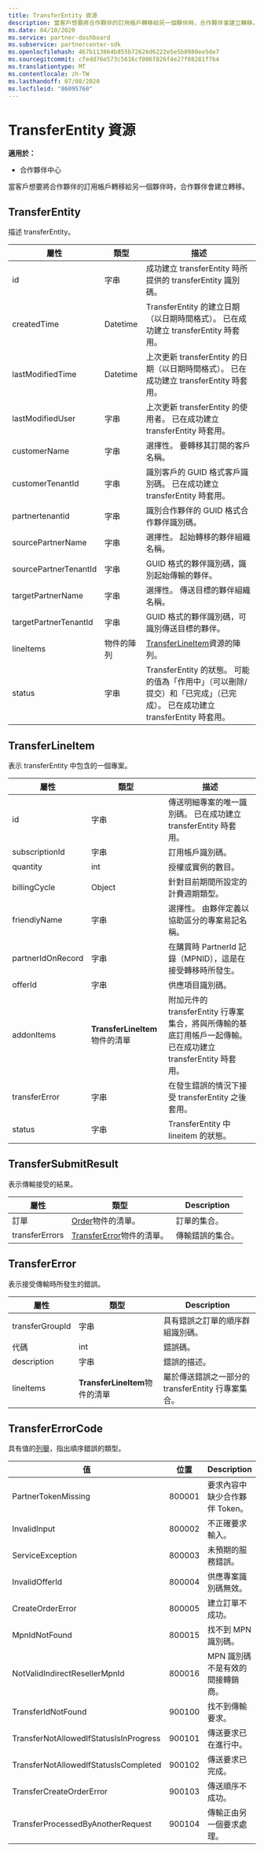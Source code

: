 ```yaml
---
title: TransferEntity 資源
description: 當客戶想要將合作夥伴的訂用帳戶轉移給另一個夥伴時，合作夥伴會建立轉移。
ms.date: 04/10/2020
ms.service: partner-dashboard
ms.subservice: partnercenter-sdk
ms.openlocfilehash: 467b113864b855b72626d6222e5e5b0980ee5de7
ms.sourcegitcommit: cfedd76e573c5616cf006f826f4e27f08281f7b4
ms.translationtype: MT
ms.contentlocale: zh-TW
ms.lasthandoff: 07/08/2020
ms.locfileid: "86095760"
---
```

# <a name="transferentity-resources"></a>TransferEntity 資源

**適用於：**

- 合作夥伴中心

當客戶想要將合作夥伴的訂用帳戶轉移給另一個夥伴時，合作夥伴會建立轉移。

## <a name="transferentity"></a>TransferEntity

描述 transferEntity。

| 屬性              | 類型             | 描述                                                                                            |
|-----------------------|------------------|--------------------------------------------------------------------------------------------------------|
| id                    | 字串           | 成功建立 transferEntity 時所提供的 transferEntity 識別碼。                               |
| createdTime           | Datetime         | TransferEntity 的建立日期（以日期時間格式）。 已在成功建立 transferEntity 時套用。      |
| lastModifiedTime      | Datetime         | 上次更新 transferEntity 的日期（以日期時間格式）。 已在成功建立 transferEntity 時套用。 |
| lastModifiedUser      | 字串           | 上次更新 transferEntity 的使用者。 已在成功建立 transferEntity 時套用。                          |
| customerName          | 字串           | 選擇性。 要轉移其訂閱的客戶名稱。                                              |
| customerTenantId      | 字串           | 識別客戶的 GUID 格式客戶識別碼。 已在成功建立 transferEntity 時套用。         |
| partnertenantid       | 字串           | 識別合作夥伴的 GUID 格式合作夥伴識別碼。                                                                   |
| sourcePartnerName     | 字串           | 選擇性。 起始轉移的夥伴組織名稱。                                           |
| sourcePartnerTenantId | 字串           | GUID 格式的夥伴識別碼，識別起始傳輸的夥伴。                                           |
| targetPartnerName     | 字串           | 選擇性。 傳送目標的夥伴組織名稱。                                         |
| targetPartnerTenantId | 字串           | GUID 格式的夥伴識別碼，可識別傳送目標的夥伴。                                  |
| lineItems             | 物件的陣列 | [TransferLineItem](#transferlineitem)資源的陣列。                                                   |
| status                | 字串           | TransferEntity 的狀態。 可能的值為「作用中」（可以刪除/提交）和「已完成」（已完成）。 已在成功建立 transferEntity 時套用。|

## <a name="transferlineitem"></a>TransferLineItem

表示 transferEntity 中包含的一個專案。

| 屬性             | 類型                             | 描述                                                                                             |
|----------------------|----------------------------------|---------------------------------------------------------------------------------------------------------|
| id                   | 字串                           | 傳送明細專案的唯一識別碼。 已在成功建立 transferEntity 時套用。   |
| subscriptionId       | 字串                           | 訂用帳戶識別碼。                                                                            |
| quantity             | int                              | 授權或實例的數目。                                                                    |
| billingCycle         | Object                           | 針對目前期間所設定的計費週期類型。                                                   |
| friendlyName         | 字串                           | 選擇性。 由夥伴定義以協助區分的專案易記名稱。                   |
| partnerIdOnRecord    | 字串                           | 在購買時 PartnerId 記錄（MPNID），這是在接受轉移時所發生。                 |
| offerId              | 字串                           | 供應項目識別碼。    |
| addonItems           | **TransferLineItem**物件的清單 | 附加元件的 transferEntity 行專案集合，將與所傳輸的基底訂用帳戶一起傳輸。 已在成功建立 transferEntity 時套用。|
| transferError        | 字串                           | 在發生錯誤的情況下接受 transferEntity 之後套用。                |
| status               | 字串           | TransferEntity 中 lineitem 的狀態。|

## <a name="transfersubmitresult"></a>TransferSubmitResult

表示傳輸接受的結果。

| 屬性          | 類型                                                  | Description                        |
|-------------------|-------------------------------------------------------|------------------------------------|
| 訂單            | [Order](order-resources.md#order)物件的清單。    | 訂單的集合。          |
| transferErrors    | [TransferError](#transfererror)物件的清單。      | 傳輸錯誤的集合。 |

## <a name="transfererror"></a>TransferError

表示接受傳輸時所發生的錯誤。

| 屬性          | 類型   | Description                                     |
|-------------------|--------|-------------------------------------------------|
| transferGroupId   | 字串 | 具有錯誤之訂單的順序群組識別碼。 |
| 代碼              | int    | 錯誤碼。                                 |
| description       | 字串 | 錯誤的描述。                   |
| lineItems         | **TransferLineItem**物件的清單 | 屬於傳送錯誤之一部分的 transferEntity 行專案集合。|

## <a name="transfererrorcode"></a>TransferErrorCode

具有值的[列舉](https://docs.microsoft.com/dotnet/api/system.enum)，指出順序錯誤的類型。

| 值 | 位置 | Description |
| --- | --- | --- |
| PartnerTokenMissing | 800001 | 要求內容中缺少合作夥伴 Token。 |
| InvalidInput | 800002 | 不正確要求輸入。 |
| ServiceException | 800003 | 未預期的服務錯誤。 |
| InvalidOfferId | 800004 | 供應專案識別碼無效。 |
| CreateOrderError | 800005 | 建立訂單不成功。 |
| MpnIdNotFound | 800015 | 找不到 MPN 識別碼。 |
| NotValidIndirectResellerMpnId | 800016 | MPN 識別碼不是有效的間接轉銷商。 |
| TransferIdNotFound | 900100   | 找不到傳輸要求。   |
| TransferNotAllowedIfStatusIsInProgress | 900101 | 傳送要求已在進行中。|
| TransferNotAllowedIfStatusIsCompleted | 900102 | 傳送要求已完成。|
| TransferCreateOrderError | 900103 | 傳送順序不成功。|
| TransferProcessedByAnotherRequest | 900104 | 傳輸正由另一個要求處理。|